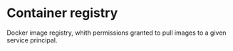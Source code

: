 # Container registry

Docker image registry, whith permissions granted to pull images to a given service principal.